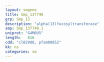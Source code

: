 ```yaml
---
layout: smgene
title: Smp_137740
grp: Smp_13
description: "alpha(13)fucosyltransferase"
smp: Smp_137740.1
uniprot: "G4M0U5"
length:   816
cdd: "cl02988, pfam00852"
kk: ns
categories: sm
---
```


